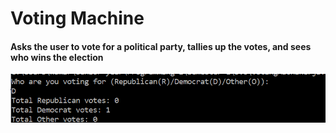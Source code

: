 # Voting Machine
#### Asks the user to vote for a political party, tallies up the votes, and sees who wins the election
![voting.png](https://github.com/katherinesmirnov/2020CP2Project/blob/main/Voting%20Machine/voting.png)

